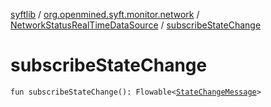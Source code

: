 [syftlib](../../index.md) / [org.openmined.syft.monitor.network](../index.md) / [NetworkStatusRealTimeDataSource](index.md) / [subscribeStateChange](./subscribe-state-change.md)

# subscribeStateChange

`fun subscribeStateChange(): Flowable<`[`StateChangeMessage`](../../org.openmined.syft.monitor/-state-change-message/index.md)`>`